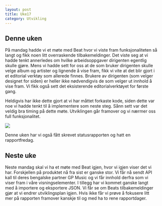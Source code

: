 ```yaml
---
layout: post
title: Uke17
category: Utvikling
---
```

## Denne uken
På mandag hadde vi et møte med Beat hvor vi viste fram funksjonaliteten så langt og fikk noen litt overraskende tilbakemeldinger. Det viste seg at vi hadde tenkt annerledes om hvilke arbeidsoppgaver dirigenten egentlig skulle gjøre. Mens vi hadde sett for oss at de som bruker dirigenten skulle velge album og artister og lignende å vise fram, fikk vi vite at det blir gjort i et editorial verktøy som allerede finnes. Brukere av dirigenten (som velger designet for siden) er heller ikke nødvendigvis de som velger ut innhold å vise fram. Vi fikk også sett det eksisterende editorialverktøyet for første gang.

Heldigvis har ikke dette gjort at vi har måttet forkaste kode, siden dette var noe vi hadde tenkt til å implementere som neste steg. Sånn sett var det veldig bra timing på dette møte. Utviklingen går framover og vi nærmer oss full funksjonalitet.

![]({{site.baseurl}}/assets/img/uke17.jpg)

Denne uken har vi også fått skrevet statusrapporten og hatt en rapportfredag.

## Neste uke
Neste mandag skal vi ha et møte med Beat igjen, hvor vi igjen viser det vi har. Forskjellen på produktet nå fra sist er ganske stor. Vi får nå sendt API kall til deres bengalske partner GP Music og vi får innhold derfra som vi viser fram i våre visningselementer. I tillegg har vi kommet ganske langt med å importere og eksportere JSON. Vi får se om Beats tilbakemeldinger gjør at vi endrer utviklingsplan igjen. Hvis ikke får vi prøve å fokusere litt mer på rapporten framover kanskje til og med ha to rene rapportdager.